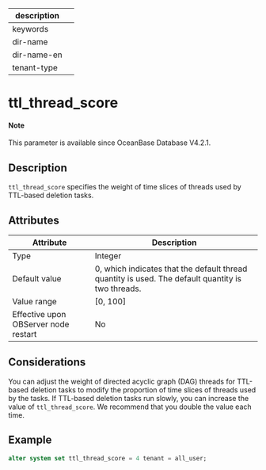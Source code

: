 |description||
|---|---|
|keywords||
|dir-name||
|dir-name-en||
|tenant-type||

# ttl_thread_score

<main id="notice" type='explain'>

  <h4>Note</h4>

  <p>This parameter is available since OceanBase Database V4.2.1. </p>

</main>

## Description

`ttl_thread_score` specifies the weight of time slices of threads used by TTL-based deletion tasks. 

## Attributes

| **Attribute** | **Description** |
| --- | --- |
| Type | Integer |
| Default value | 0, which indicates that the default thread quantity is used. The default quantity is two threads. |
| Value range | [0, 100] |
| Effective upon OBServer node restart | No |

## Considerations

You can adjust the weight of directed acyclic graph (DAG) threads for TTL-based deletion tasks to modify the proportion of time slices of threads used by the tasks. 
If TTL-based deletion tasks run slowly, you can increase the value of `ttl_thread_score`. We recommend that you double the value each time. 

## Example

```sql
alter system set ttl_thread_score = 4 tenant = all_user;
```
